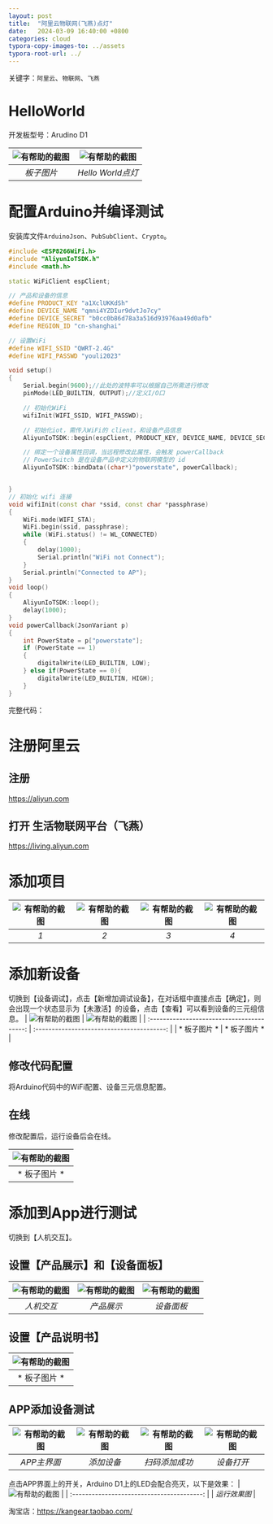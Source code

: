 ```yaml
---
layout: post
title:  "阿里云物联网(飞燕)点灯"
date:   2024-03-09 16:40:00 +0800
categories: cloud
typora-copy-images-to: ../assets
typora-root-url: ../
---
```


关键字：`阿里云`、`物联网`、`飞燕`

# HelloWorld

开发板型号：Arudino D1

| ![有帮助的截图](/assets/微信截图_20240309173657.png) | ![有帮助的截图](/assets/微信截图_20240309173454.png) |
| :----------------------------------------: | :----------------------------------------: |
|          *板子图片*          |          *Hello World点灯*          |

# 配置Arduino并编译测试

安装库文件`ArduinoJson`、`PubSubClient`、`Crypto`。

```cpp
#include <ESP8266WiFi.h>
#include "AliyunIoTSDK.h"
#include <math.h>

static WiFiClient espClient;

// 产品和设备的信息
#define PRODUCT_KEY "a1XclUKKdSh"
#define DEVICE_NAME "qmni4YZDIur9dvtJo7cy"                                                   
#define DEVICE_SECRET "b0cc0b86d78a3a516d93976aa49d0afb"
#define REGION_ID "cn-shanghai"

// 设置WiFi
#define WIFI_SSID "QWRT-2.4G"
#define WIFI_PASSWD "youli2023"

void setup()
{
    Serial.begin(9600);//此处的波特率可以根据自己所需进行修改
    pinMode(LED_BUILTIN, OUTPUT);//定义I/O口

    // 初始化WiFi
    wifiInit(WIFI_SSID, WIFI_PASSWD);

    // 初始化iot，需传入WiFi的 client，和设备产品信息
    AliyunIoTSDK::begin(espClient, PRODUCT_KEY, DEVICE_NAME, DEVICE_SECRET, REGION_ID);

    // 绑定一个设备属性回调，当远程修改此属性，会触发 powerCallback
    // PowerSwitch 是在设备产品中定义的物联网模型的 id
    AliyunIoTSDK::bindData((char*)"powerstate", powerCallback);


}
// 初始化 wifi 连接
void wifiInit(const char *ssid, const char *passphrase)
{
    WiFi.mode(WIFI_STA);
    WiFi.begin(ssid, passphrase);
    while (WiFi.status() != WL_CONNECTED)
    {
        delay(1000);
        Serial.println("WiFi not Connect");
    }
    Serial.println("Connected to AP");
}
void loop()
{
    AliyunIoTSDK::loop();
    delay(1000);
}
void powerCallback(JsonVariant p)
{
    int PowerState = p["powerstate"];
    if (PowerState == 1)
    {
        digitalWrite(LED_BUILTIN, LOW);
    } else if(PowerState == 0){
        digitalWrite(LED_BUILTIN, HIGH);
    }
}
```
完整代码：

# 注册阿里云

## 注册
https://aliyun.com

## 打开 生活物联网平台（飞燕）
https://living.aliyun.com

# 添加项目
| ![有帮助的截图](/assets/微信截图_20240309174429.png) | ![有帮助的截图](/assets/微信截图_20240309174847.png) | ![有帮助的截图](/assets/微信截图_20240309175021.png) | ![有帮助的截图](/assets/微信截图_20240309175123.png) |
| :----------------------------------------: | :----------------------------------------: |:----------------------------------------: |:----------------------------------------: |
|          *1*          |         *2*          |         *3*          |         *4*          |

# 添加新设备

切换到【设备调试】，点击【新增加调试设备】，在对话框中直接点击【确定】，则会出现一个状态显示为【未激活】的设备，点击【查看】可以看到设备的三元组信息。
| ![有帮助的截图](/assets/微信截图_20240309175508.png) | ![有帮助的截图](/assets/微信截图_20240309175608.png) |
| :----------------------------------------: | :----------------------------------------: |
|          * 板子图片 *          |         * 板子图片 *          |


## 修改代码配置

将Arduino代码中的WiFi配置、设备三元信息配置。

## 在线

修改配置后，运行设备后会在线。

| ![有帮助的截图](/assets/微信截图_20240309184104.png) |
| :----------------------------------------: |
|          * 板子图片 *          |

# 添加到App进行测试

切换到【人机交互】。

## 设置【产品展示】和【设备面板】

| ![有帮助的截图](/assets/微信截图_20240309175216.png) |![有帮助的截图](/assets/微信截图_20240309175305.png) |![有帮助的截图](/assets/微信截图_20240309175339.png) |
| :----------------------------------------: |:----------------------------------------: |:----------------------------------------: |
|          *人机交互*          |         *产品展示*          |         *设备面板*          |


## 设置【产品说明书】

| ![有帮助的截图](/assets/微信截图_20240309175713.png) |
| :----------------------------------------: |
|          * 板子图片 *          |

## APP添加设备测试

| ![有帮助的截图](/assets/6229b47a03d15f2796b02b6bdbe3e69.jpg) | ![有帮助的截图](/assets/d314bfd2ef416ea4563d1323ab3d3da.jpg) | ![有帮助的截图](/assets/91a23e6cbd6571e6c52280614e20650.jpg) | ![有帮助的截图](/assets/aecb9fd7434ce893cc8dca90a002d7b.jpg) |
| :----------------------------------------: | :----------------------------------------: |:----------------------------------------: |:----------------------------------------: |
|          *APP主界面*          |          *添加设备*          |         *扫码添加成功*          |         *设备打开*          |

点击APP界面上的开关，Arduino D1上的LED会配合亮灭，以下是效果：
| ![有帮助的截图](/assets/ezgif-3-5baa397e49.gif) |
| :----------------------------------------: |
|          *运行效果图*          |


淘宝店：https://kangear.taobao.com/